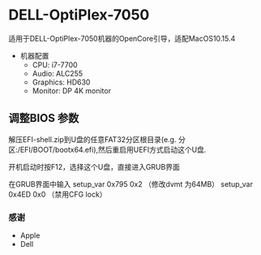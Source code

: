 # DELL-OptiPlex-7050
适用于DELL-OptiPlex-7050机器的OpenCore引导，适配MacOS10.15.4

* 机器配置	
	* CPU: i7-7700
	* Audio: ALC255
	* Graphics: HD630
  * Monitor: DP 4K monitor

## 调整BIOS 参数
解压EFI-shell.zip到U盘的任意FAT32分区根目录(e.g. 分区:/EFI/BOOT/bootx64.efi),然后重启用UEFI方式启动这个U盘.

开机启动时按F12，选择这个U盘，直接进入GRUB界面

在GRUB界面中输入
setup_var 0x795 0x2  （修改dvmt 为64MB）
setup_var 0x4ED 0x0   （禁用CFG lock）

### 感谢
- Apple
- Dell
